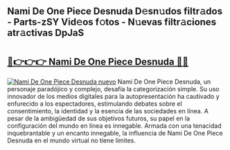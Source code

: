 ## Nami De One Piece Desnuda D𝚎sn𝚞dos filtr𝚊dos - Parts-zSY Vid𝚎os f𝚘tos - N𝚞evas filtr𝚊ciones atr𝚊ctivas DpJaS

# <h2><a href="http://mb64dka.tromn.icu/?c=Nami+De+One+Piece+Desnuda">🔗👉👉👉 Nami De One Piece Desnuda 🔗🔗</a></h2>

[![Nami De One Piece Desnuda nuevo](https://i.imgur.com/pEAQMta.gif)](http://mb64dka.tromn.icu/?c=Nami+De+One+Piece+Desnuda)
Nami De One Piece Desnuda, un personaje paradójico y complejo, desafía la categorización simple. Su uso innovador de los medios digitales para la autopresentación ha cautivado y enfurecido a los espectadores, estimulando debates sobre el consentimiento, la identidad y la esencia de las sociedades en línea. A pesar de la ambigüedad de sus objetivos futuros, su papel en la configuración del mundo en línea es innegable. Armada con una tenacidad inquebrantable y un encanto innegable, la influencia de Nami De One Piece Desnuda en el mundo virtual no tiene límites.
